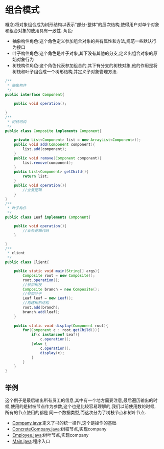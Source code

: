 # 组合模式
概念:将对象组合成为树形结构以表示"部分-整体"的层次结构,使得用户对单个对象和组合对象的使用具有一致性.
角色:
  - 抽象构件角色:这个角色定义参加组合对象的共有属性和方法,规范一些默认行为接口
  - 叶子构件角色:这个角色是叶子对象,其下没有其他的分支,定义出组合对象的原始对象行为
  - 树枝构件角色:这个角色代表参加组合的,其下有分支的树枝对象,他的作用是将树枝和叶子组合成一个树形结构,并定义子对象管理方法.

```java
/**
 * 抽象构件
 */
public interface Component{
	
	public void operation();
	
}
/**
 * 树枝结构
 */
public class Composite implements Component{
	
	private List<Component> list = new ArrayList<Component>();
	public void add(Component component){
		list.add(component);		
	}
	public void remove(Component component){
		list.remove(component);
	}
	public List<Component> getChild(){
		return list;
	}
	public void operation(){
		//业务逻辑
	}
}
/**
 * 叶子构件
 */
public class Leaf implements Component{

	public void operation(){
		//业务逻辑代码
	}

}
/**
 * client
 */
public class Client{

	public static void main(String[] args){
		Composite root = new Composite();
		root.operation();
		//参加树枝
		Composite branch = new Composite();
		//参加叶子
		Leaf leaf = new Leaf();
		//构建树形结构
		root.add(branch);
		branch.add(leaf);
	}
	
	public static void display(Component root){
		for(Component c : root.getChild()){
			if(c instanceof Leaf){
				c.operation();
			}else {
				c.operation();
				display(c);
			}
		}	
	}
}
```

## 举例
这个例子是最后输出所有员工的信息,其中有一个地方需要注意,最后遍历输出的时候,使用的是树枝节点作为参数,这个也是比较容易理解的,我们以前使用数的时候,所有的节点使用的都是
同一个数据类型,而这次分为了树枝节点和树叶节点.

  - [Company.java](./Company.java):定义了书的统一操作,这个是操作的基础
  - [ConcreteCompany.java](./ConcreteCompany.java):树枝节点,实现company
  - [Employee.java](./Employee.java):树叶节点,实现company
  - [Main.java](./Main.java):程序入口
  















